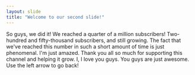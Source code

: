 ```yaml
---
layout: slide
title: "Welcome to our second slide!"
---
```

So guys, we did it! We reached a quarter of a million subscribers! Two-hundred and fifty-thousand subscribers, and still growing. The fact that we've reached this number in such a short amount of time is just phenomenal. I'm just amazed. Thank you all so much for supporting this channel and helping it grow. I, I love you guys. You guys are just awesome.
Use the left arrow to go back!
